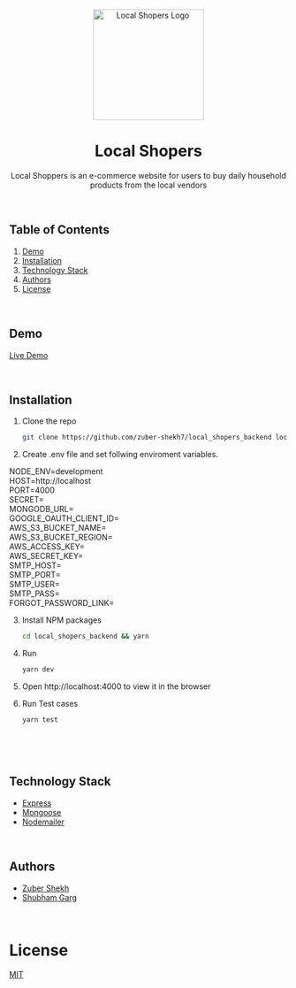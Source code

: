 <!-- INTRO -->
<br/>
<!-- LOGO -->
<p align="center">
<img src="https://local-shoppers-dev.s3.ap-south-1.amazonaws.com/logo/Local+Shopers.png" alt="Local Shopers Logo" height=200 width=auto>
</p>
<!-- TITLE -->
<h1 align="center">Local Shopers</h1>
<p align="center">Local Shoppers is an e-commerce website for users to buy daily household products from the local vendors</p>

<!-- TABLE OF CONTENTS -->
<br/>

## Table of Contents

1. [Demo](#demo)
2. [Installation](#installation)
3. [Technology Stack](#technology-stack)
4. [Authors](#authors)
5. [License](#license)

<br/>

## Demo

[Live Demo](https://local-shoppers-backend-dev.herokuapp.com/api/v1/hello)

<br/>

## Installation

1. Clone the repo

   ```sh
   git clone https://github.com/zuber-shekh7/local_shopers_backend local_shopers_backend
   ```

2. Create .env file and set follwing enviroment variables.

NODE_ENV=development<br/>
HOST=http://localhost</br>
PORT=4000</br>
SECRET=<br/>
MONGODB_URL=<br/>
GOOGLE_OAUTH_CLIENT_ID=<br/>
AWS_S3_BUCKET_NAME=<br/>
AWS_S3_BUCKET_REGION=<br/>
AWS_ACCESS_KEY=<br/>
AWS_SECRET_KEY=<br/>
SMTP_HOST=<br/>
SMTP_PORT=<br/>
SMTP_USER=<br/>
SMTP_PASS=<br/>
FORGOT_PASSWORD_LINK=<br/>

3. Install NPM packages
   ```sh
   cd local_shopers_backend && yarn
   ```
4. Run
   ```sh
   yarn dev
   ```
5. Open http://localhost:4000 to view it in the browser

6. Run Test cases
   ```sh
   yarn test
   ```
   <br/>

<br/>

## Technology Stack

- [Express](http://expressjs.com/)
- [Mongoose](https://mongoosejs.com/)
- [Nodemailer](https://nodemailer.com/about/)

<br/>

## Authors

- [Zuber Shekh](https://github.com/zuber-shekh7)
- [Shubham Garg](https://github.com/shbhm6496)

<br/>

# License

[MIT](https://opensource.org/licenses/MIT)
